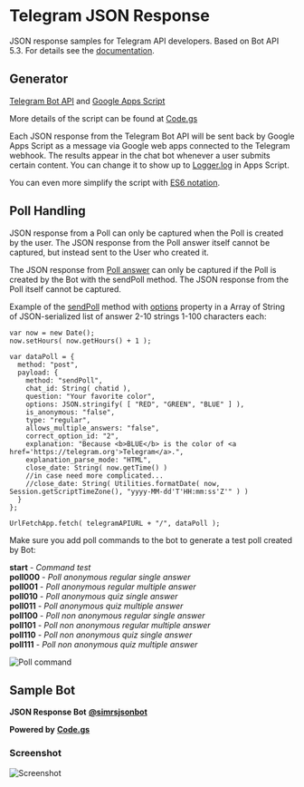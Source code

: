 # Telegram JSON Response

JSON response samples for Telegram API developers. Based on Bot API 5.3. For details see the [documentation](https://core.telegram.org/bots/api).

## Generator

[Telegram Bot API](https://core.telegram.org/bots/api) and [Google Apps Script](https://developers.google.com/apps-script)

More details of the script can be found at [Code.gs](https://github.com/silikidi/Telegram-JSON-Response/blob/a13f1dd56dd625f1656f3eb0523efee9bbb5bd3d/Code.gs)

Each JSON response from the Telegram Bot API will be sent back by Google Apps Script as a message via Google web apps connected to the Telegram webhook. The results appear in the chat bot whenever a user submits certain content. You can change it to show up to [Logger.log](https://developers.google.com/apps-script/reference/base/logger) in Apps Script.

You can even more simplify the script with [ES6 notation](https://scotch.io/bar-talk/five-things-you-can-use-in-es6-today).

## Poll Handling

JSON response from a Poll can only be captured when the Poll is created by the user. The JSON response from the Poll answer itself cannot be captured, but instead sent to the User who created it.

The JSON response from [Poll answer](https://core.telegram.org/bots/api#pollanswer) can only be captured if the Poll is created by the Bot with the sendPoll method. The JSON response from the Poll itself cannot be captured.

Example of the [sendPoll](https://core.telegram.org/bots/api#sendpoll) method with [options](https://core.telegram.org/bots/api#polloption) property in a Array of String of JSON-serialized list of answer 2-10 strings 1-100 characters each:

```
var now = new Date();
now.setHours( now.getHours() + 1 );

var dataPoll = {
  method: "post",
  payload: {
    method: "sendPoll",
    chat_id: String( chatid ),
    question: "Your favorite color",
    options: JSON.stringify( [ "RED", "GREEN", "BLUE" ] ),
    is_anonymous: "false",
    type: "regular",
    allows_multiple_answers: "false",
    correct_option_id: "2",
    explanation: "Because <b>BLUE</b> is the color of <a href='https://telegram.org'>Telegram</a>.",
    explanation_parse_mode: "HTML",
    close_date: String( now.getTime() )
    //in case need more complicated...
    //close_date: String( Utilities.formatDate( now, Session.getScriptTimeZone(), "yyyy-MM-dd'T'HH:mm:ss'Z'" ) )
  }
};

UrlFetchApp.fetch( telegramAPIURL + "/", dataPoll );
```

Make sure you add poll commands to the bot to generate a test poll created by Bot:

**start** - _Command test_  
**poll000** - _Poll anonymous regular single answer_  
**poll001** - _Poll anonymous regular multiple answer_  
**poll010** - _Poll anonymous quiz single answer_  
**poll011** - _Poll anonymous quiz multiple answer_  
**poll100** - _Poll non anonymous regular single answer_  
**poll101** - _Poll non anonymous regular multiple answer_  
**poll110** - _Poll non anonymous quiz single answer_  
**poll111** - _Poll non anonymous quiz multiple answer_


![Poll command](https://blogger.googleusercontent.com/img/a/AVvXsEgeT29j3y02DQOr446_iNlt3mz2v7uxINno9A_gcugluLeWfQ5lVPaDnxVNWkVrPJoVmA23RS9c8UR7Dy5uufqKN1zsywFmPf-XiTXefu4ec1iCaOD6-7Rs33uc5qLOjMSUigil2ArTExPk5gcUrgEGwelGghbIY0WqZDr5Xq1Xx6BhifrwJM5ZIDv-EQ=s0)

## Sample Bot

**JSON Response Bot** [**@simrsjsonbot**](https://t.me/simrsjsonbot)

**Powered by** [**Code.gs**](https://github.com/silikidi/Telegram-JSON-Response/blob/04b37297d268f9c1af87c6913960410f8378b52b/Code.gs)

### Screenshot

![Screenshot](https://blogger.googleusercontent.com/img/a/AVvXsEjqR5r9uI5VdozdnIqz6HaYPRBkWQFBkpTyfXmAWQ-ptDbFliRBZF66Wt7FIz6IkfPSois7pxC7rYJSLGTEMYAwSPDwyx7TnxupHGgYw_fQV6vJTI8NLkPpw0oMu0NkCZhlQmcQh3WWORgIFxfg39kf7F0MXivGtvsdST1wl1OrfToSIiZoqhou7tZatQ=s0)
